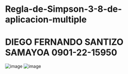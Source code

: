 # Regla-de-Simpson-3-8-de-aplicacion-multiple
# DIEGO FERNANDO SANTIZO SAMAYOA 0901-22-15950
![image](https://github.com/user-attachments/assets/1439de30-4272-4193-ba6b-fa8a48ca4d2d)
![image](https://github.com/user-attachments/assets/11db12cb-7c0e-4393-a1f0-9f6fa8053b0a)
